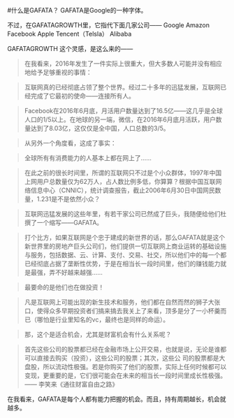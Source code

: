 #什么是GAFATA？
GAFATA是Google的一种字体。


不过，在GAFATAGROWTH里，它指代下面几家公司——
Google
Amazon
Facebook
Apple
Tencent（Telsla）
Alibaba

GAFATAGROWTH 这个灵感，是这么来的——

>在我看来，2016年发生了一件实际上很重大，但大多数人可能并没有相应地给予足够重视的事情：

>互联网真的已经彻底占领了整个世界。经过二十多年的迅猛发展，互联网已经完成了它最初的使命——连接所有人。

>Facebook在2016年6月底，月活用户数量达到了16.5亿——这几乎是全球人口的1/5以上。在地球的另一端，微信，在2016年6月底月活跃，用户数量达到了8.03亿，这仅仅是全中国，人口总数的3/5。

>从另外一个角度看，这成了事实：

>全球所有有消费能力的人基本上都在网上了……

>在此之前的很长时间里，所谓的互联网只不过是个小众群体，1997年中国上网用户总数量仅为62万人，占人数比例多低，你算算？根据中国互联网络信息中心（CNNIC），统计调查报告，截止2006年6月30日中国网民数量，1.231是不是依然小众？

>互联网迅猛发展的这些年里，有若干家公司已然成了巨头，我随便给他们杜撰了一个缩写——GAFATA。

>打个比方，如果互联网是个忠于建成的新世界的话，那么GAFATA就是这个新世界里的房地产巨头公司们，他们提供一切互联网上商业运转的基础设施与服务，包括数据、云、计算、支付、交易、社交，所以他们中的每一个都已经彻底占据了垄断性优势，于是在相当长一段时间里，他们的赚钱能力就是最强，弄不好越来越强……

>最要命的是他们也在做投资！

>凡是互联网上可能出现的新生技术和服务，他们都在自然而然的狮子大张口，使得众多早期投资者们搞来搞去我关上了来看，顶多是分了一小杯羹而已（哪怕是行业里知名的vc，最终也是同样的命运）。

>那，这个是适合机会，尤其是财富机会有什么关系呢？

>首先这些公司的股票都已经在金融市场上公开交易，也就是说，无论是谁都可以直接去购买（投资），这些公司的股票；其次，这些公 司的股票都是大盘股，所以流动性极强。若是你购买了他们的股票，实际上任何时候都可以变现，更重要的是，它们很可能会在未来的相当长一段时间里成长性极强。
—— 李笑来《通往财富自由之路》

在我看来，GAFATA是每个人都有能力把握的机会。而且，持有周期越长，机会就越多。



